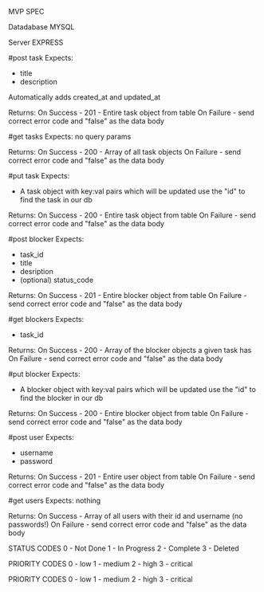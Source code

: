 MVP SPEC

Datadabase MYSQL

Server EXPRESS

#post task
Expects:
* title
* description

Automatically adds created_at and updated_at

Returns:
On Success - 201 - Entire task object from table
On Failure - send correct error code and "false" as the data body

#get tasks
Expects:
no query params

Returns:
On Success - 200 - Array of all task objects
On Failure - send correct error code and "false" as the data body

#put task
Expects:
* A task object with key:val pairs which will be updated
use the "id" to find the task in our db

Returns:
On Success - 200 - Entire task object from table
On Failure - send correct error code and "false" as the data body

#post blocker
Expects:
* task_id
* title
* desription
* (optional) status_code

Returns:
On Success - 201 - Entire blocker object from table
On Failure - send correct error code and "false" as the data body

#get blockers
Expects:
* task_id

Returns:
On Success - 200 - Array of the blocker objects a given task has
On Failure - send correct error code and "false" as the data body

#put blocker
Expects:
* A blocker object with key:val pairs which will be updated
 use the "id" to find the blocker in our db

Returns:
On Success - 200 - Entire blocker object from table
On Failure - send correct error code and "false" as the data body

#post user
Expects:
* username
* password

Returns:
On Success - 201 - Entire user object from table
On Failure - send correct error code and "false" as the data body

#get users
Expects: nothing

Returns:
On Success - Array of all users with their id and username (no passwords!)
On Failure - send correct error code and "false" as the data body




STATUS CODES
0 - Not Done
1 - In Progress
2 - Complete
3 - Deleted

PRIORITY CODES
0 - low
1 - medium
2 - high
3 - critical

PRIORITY CODES
0 - low
1 - medium
2 - high
3 - critical


